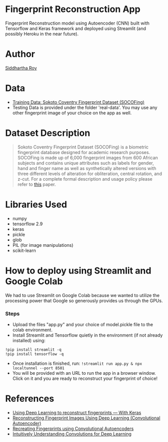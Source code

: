 # Fingerprint Reconstruction App
Fingerprint Reconstruction model using Autoencoder (CNN) built with Tensorflow and Keras framework and deployed using Streamlit (and possibly Heroku in the near future).

# Author
[Siddhartha Roy](https://github.com/roysiddharth)

# Data
- [Training Data: Sokoto Coventry Fingerprint Dataset (SOCOFing)](https://www.kaggle.com/datasets/ruizgara/socofing)
- Testing Data is provided under the folder 'real-data'. You may use any other fingerprint image of your choice on the app as well.

# Dataset Description
> Sokoto Coventry Fingerprint Dataset (SOCOFing) is a biometric fingerprint database designed for academic research purposes. SOCOFing is made up of 6,000 fingerprint images from 600 African subjects and contains unique attributes such as labels for gender, hand and finger name as well as synthetically altered versions with three different levels of alteration for obliteration, central rotation, and z-cut. For a complete formal description and usage policy please refer to [this](https://arxiv.org/abs/1807.10609) paper.

# Libraries Used
- numpy
- tensorflow 2.9
- keras
- pickle
- glob
- PIL (for image manipulations)
- scikit-learn

# How to deploy using Streamlit and Google Colab
We had to use Streamlit on Google Colab because we wanted to utilize the processing power that Google so generously provides us through the GPUs.
### Steps
- Upload the files "app.py" and your choice of model.pickle file to the colab environment.
- Install Streamlit and Tensorflow quietly in the environment (if not already installed) using:
```
!pip install streamlit -q
!pip install tensorflow -q
```
- Once installation is finished, run:
`!streamlit run app.py & npx localtunnel --port 8501`
- You will be provided with an URL to run the app in a browser window. Click on it and you are ready to reconstruct your fingerprint of choice!

# References
- [Using Deep Learning to reconstruct fingerprints — With Keras](https://medium.com/analytics-vidhya/using-deep-learning-to-reconstruct-fingerprints-with-keras-daf44881b812)
- [Reconstructing Fingerprint Images Using Deep Learning (Convolutional Autoencoder)](https://www.datacamp.com/tutorial/fingerprint-deep-learning)
- [Recreating Fingerprints using Convolutional Autoencoders](https://www.kdnuggets.com/2020/03/recreating-fingerprints-using-convolutional-autoencoders.html)
- [Intuitively Understanding Convolutions for Deep Learning](https://towardsdatascience.com/intuitively-understanding-convolutions-for-deep-learning-1f6f42faee1)
